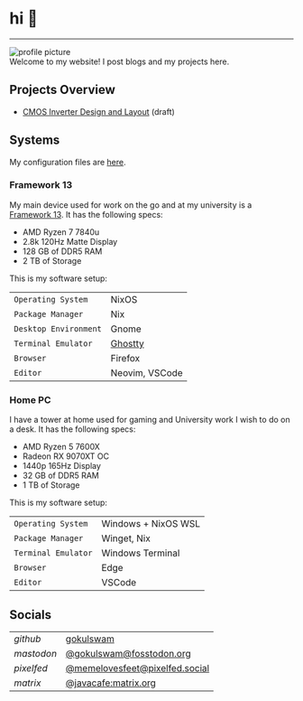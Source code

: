 # hi 👋

---

![profile picture](/images/pfp_nobg.png?width=100)   
Welcome to my website! I post blogs and my projects here.

## Projects Overview
- [CMOS Inverter Design and Layout](/projects/inverter) (draft)

## Systems

My configuration files are [here](https://github.com/javacafe01/nix-config).

### Framework 13

My main device used for work on the go and at my university is a [Framework 13](https://frame.work/products/laptop-diy-13-gen-amd/configuration/new). It has the following specs:
- AMD Ryzen 7 7840u 
- 2.8k 120Hz Matte Display
- 128 GB of DDR5 RAM
- 2 TB of Storage

This is my software setup:

|     |     |
| --- | --- |
| `Operating System` | NixOS |
| `Package Manager` | Nix |
| `Desktop Environment` | Gnome |
| `Terminal Emulator` | [Ghostty](https://ghostty.org/) |
| `Browser` | Firefox |
| `Editor` | Neovim, VSCode |


### Home PC

I have a tower at home used for gaming and University work I wish to do on a desk. It has the following specs:
- AMD Ryzen 5 7600X 
- Radeon RX 9070XT OC
- 1440p 165Hz Display
- 32 GB of DDR5 RAM
- 1 TB of Storage

This is my software setup:

|     |     |
| --- | --- |
| `Operating System` | Windows + NixOS WSL |
| `Package Manager` | Winget, Nix |
| `Terminal Emulator` | Windows Terminal |
| `Browser` | Edge |
| `Editor` | VSCode |


## Socials

|     |     |
| --- | --- |
| *github* | [gokulswam](https://github.com/gokulswam) |
| *mastodon* | [@gokulswam@fosstodon.org](https://fosstodon.org/@gokulswam) |
| *pixelfed* | [@memelovesfeet@pixelfed.social](https://pixelfed.social/memelovesfeet) |
| *matrix* | [@javacafe:matrix.org](https://matrix.to/#/@javacafe:matrix.org) |

